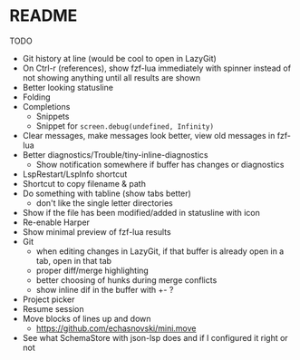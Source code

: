 # README

TODO

- Git history at line (would be cool to open in LazyGit)
- On Ctrl-r (references), show fzf-lua immediately with spinner instead of not showing anything until all results are shown
- Better looking statusline
- Folding
- Completions
  - Snippets
  - Snippet for `screen.debug(undefined, Infinity)`
- Clear messages, make messages look better, view old messages in fzf-lua
- Better diagnostics/Trouble/tiny-inline-diagnostics
  - Show notification somewhere if buffer has changes or diagnostics
- LspRestart/LspInfo shortcut
- Shortcut to copy filename & path
- Do something with tabline (show tabs better)
  - don't like the single letter directories
- Show if the file has been modified/added in statusline with icon
- Re-enable Harper
- Show minimal preview of fzf-lua results
- Git
  - when editing changes in LazyGit, if that buffer is already open in a tab, open in that tab
  - proper diff/merge highlighting
  - better choosing of hunks during merge conflicts
  - show inline dif in the buffer with +- ?
- Project picker
- Resume session
- Move blocks of lines up and down
  - <https://github.com/echasnovski/mini.move>
- See what SchemaStore with json-lsp does and if I configured it right or not
